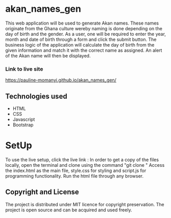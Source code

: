 # akan_names_gen
This web application will be used to generate Akan names. These names originate from the Ghana culture wereby naming is done depending on the day of birth and the gender.
As a user, one will be required to enter the year, month and date of birth through a form and click the submit button. The business logic of the application will calculate the day of birth from the given information and match it with the correct name as assigned. An alert of the Akan name will then be displayed.

### Link to live site 
https://pauline-momanyi.github.io/akan_names_gen/
## Technologies used
<ul>
  <li>HTML</li>
  <li>CSS</li>
  <li>Javascript</li>
  <li>Bootstrap</li>
 </ul>

# SetUp
To use the live setup, click the live link :
In order to get a copy of the files locally, open the terminal and clone using the command "git clone "
Access the index.html as the main file, style.css for styling and script.js for programming functionality. Run the html file through any browser.
## Copyright and License
The project is distributed under MIT licence for copyright preservation. The project is open source and can be acquired and used freely.
